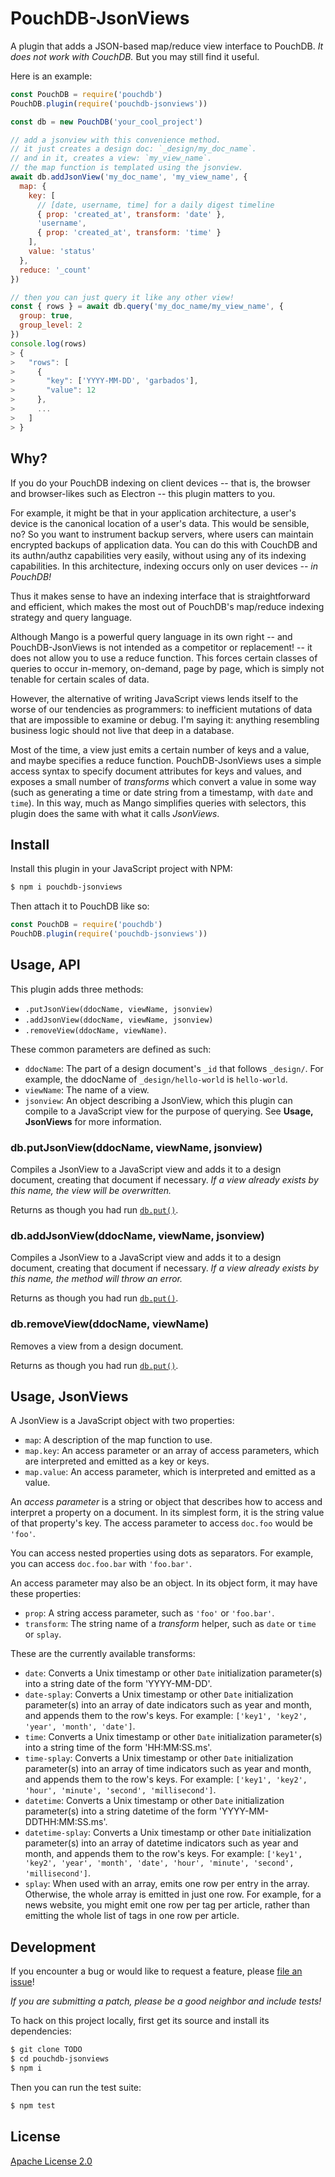 # PouchDB-JsonViews

A plugin that adds a JSON-based map/reduce view interface to PouchDB. *It does not work with CouchDB.* But you may still find it useful.

Here is an example:

```javascript
const PouchDB = require('pouchdb')
PouchDB.plugin(require('pouchdb-jsonviews'))

const db = new PouchDB('your_cool_project')

// add a jsonview with this convenience method.
// it just creates a design doc: `_design/my_doc_name`.
// and in it, creates a view: `my_view_name`.
// the map function is templated using the jsonview.
await db.addJsonView('my_doc_name', 'my_view_name', {
  map: {
    key: [
      // [date, username, time] for a daily digest timeline
      { prop: 'created_at', transform: 'date' },
      'username',
      { prop: 'created_at', transform: 'time' }
    ],
    value: 'status'
  },
  reduce: '_count'
})

// then you can just query it like any other view!
const { rows } = await db.query('my_doc_name/my_view_name', {
  group: true,
  group_level: 2
})
console.log(rows)
> {
>   "rows": [
>     {
>       "key": ['YYYY-MM-DD', 'garbados'],
>       "value": 12
>     },
>     ...
>   ]
> }
```

## Why?

If you do your PouchDB indexing on client devices -- that is, the browser and browser-likes such as Electron -- this plugin matters to you.

For example, it might be that in your application architecture, a user's device is the canonical location of a user's data. This would be sensible, no? So you want to instrument backup servers, where users can maintain encrypted backups of application data. You can do this with CouchDB and its authn/authz capabilities very easily, without using any of its indexing capabilities. In this architecture, indexing occurs only on user devices *-- in PouchDB!*

Thus it makes sense to have an indexing interface that is straightforward and efficient, which makes the most out of PouchDB's map/reduce indexing strategy and query language.

Although Mango is a powerful query language in its own right -- and PouchDB-JsonViews is not intended as a competitor or replacement! -- it does not allow you to use a reduce function. This forces certain classes of queries to occur in-memory, on-demand, page by page, which is simply not tenable for certain scales of data.

However, the alternative of writing JavaScript views lends itself to the worse of our tendencies as programmers: to inefficient mutations of data that are impossible to examine or debug. I'm saying it: anything resembling business logic should not live that deep in a database.

Most of the time, a view just emits a certain number of keys and a value, and maybe specifies a reduce function. PouchDB-JsonViews uses a simple access syntax to specify document attributes for keys and values, and exposes a small number of *transforms* which convert a value in some way (such as generating a time or date string from a timestamp, with `date` and `time`). In this way, much as Mango simplifies queries with selectors, this plugin does the same with what it calls *JsonViews*.

## Install

Install this plugin in your JavaScript project with NPM:

```bash
$ npm i pouchdb-jsonviews
```

Then attach it to PouchDB like so:

```javascript
const PouchDB = require('pouchdb')
PouchDB.plugin(require('pouchdb-jsonviews'))
```

## Usage, API

This plugin adds three methods:

- `.putJsonView(ddocName, viewName, jsonview)`
- `.addJsonView(ddocName, viewName, jsonview)`
- `.removeView(ddocName, viewName)`.

These common parameters are defined as such:

- `ddocName`: The part of a design document's `_id` that follows `_design/`.
For example, the ddocName of `_design/hello-world` is `hello-world`.
- `viewName`: The name of a view.
- `jsonview`: An object describing a JsonView, which this plugin can compile to a JavaScript view for the purpose of querying. See **Usage, JsonViews** for more information.

### db.putJsonView(ddocName, viewName, jsonview)

Compiles a JsonView to a JavaScript view and adds it to a design document, creating that document if necessary. *If a view already exists by this name, the view will be overwritten.*

Returns as though you had run [`db.put()`](https://pouchdb.com/api.html#create_document).

### db.addJsonView(ddocName, viewName, jsonview)

Compiles a JsonView to a JavaScript view and adds it to a design document, creating that document if necessary. *If a view already exists by this name, the method will throw an error.*

Returns as though you had run [`db.put()`](https://pouchdb.com/api.html#create_document).

### db.removeView(ddocName, viewName)

Removes a view from a design document.

Returns as though you had run [`db.put()`](https://pouchdb.com/api.html#create_document).

## Usage, JsonViews

A JsonView is a JavaScript object with two properties:

- `map`: A description of the map function to use.
- `map.key`: An access parameter or an array of access parameters, which are interpreted and emitted as a key or keys.
- `map.value`: An access parameter, which is interpreted and emitted as a value.

An *access parameter* is a string or object that describes how to access and interpret a property on a document. In its simplest form, it is the string value of that property's key. The access parameter to access `doc.foo` would be `'foo'`.

You can access nested properties using dots as separators. For example, you can access `doc.foo.bar` with `'foo.bar'`.

An access parameter may also be an object. In its object form, it may have these properties:

- `prop`: A string access parameter, such as `'foo'` or `'foo.bar'`.
- `transform`: The string name of a *transform* helper, such as `date` or `time` or `splay`.

These are the currently available transforms:

- `date`: Converts a Unix timestamp or other `Date` initialization parameter(s) into a string date of the form 'YYYY-MM-DD'.
- `date-splay`: Converts a Unix timestamp or other `Date` initialization parameter(s) into an array of date indicators such as year and month, and appends them to the row's keys. For example: `['key1', 'key2', 'year', 'month', 'date']`.
- `time`: Converts a Unix timestamp or other `Date` initialization parameter(s) into a string time of the form 'HH:MM:SS.ms'.
- `time-splay`: Converts a Unix timestamp or other `Date` initialization parameter(s) into an array of time indicators such as year and month, and appends them to the row's keys. For example: `['key1', 'key2', 'hour', 'minute', 'second', 'millisecond']`.
- `datetime`: Converts a Unix timestamp or other `Date` initialization parameter(s) into a string datetime of the form 'YYYY-MM-DDTHH:MM:SS.ms'.
- `datetime-splay`: Converts a Unix timestamp or other `Date` initialization parameter(s) into an array of datetime indicators such as year and month, and appends them to the row's keys. For example: `['key1', 'key2', 'year', 'month', 'date', 'hour', 'minute', 'second', 'millisecond']`.
- `splay`: When used with an array, emits one row per entry in the array. Otherwise, the whole array is emitted in just one row. For example, for a news website, you might emit one row per tag per article, rather than emitting the whole list of tags in one row per article.

## Development

If you encounter a bug or would like to request a feature, please [file an issue](https://github.com/garbados/pouchdb-jsonviews/issues)!

*If you are submitting a patch, please be a good neighbor and include tests!*

To hack on this project locally, first get its source and install its dependencies:

```bash
$ git clone TODO
$ cd pouchdb-jsonviews
$ npm i
```

Then you can run the test suite:

```bash
$ npm test
```

## License

[Apache License 2.0](https://www.apache.org/licenses/LICENSE-2.0)

